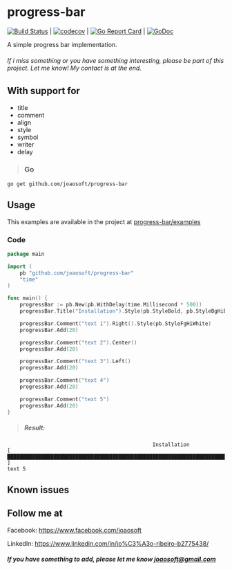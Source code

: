 progress-bar
================

[![Build Status](https://travis-ci.org/joaosoft/progress-bar.svg?branch=master)](https://travis-ci.org/joaosoft/progress-bar) | [![codecov](https://codecov.io/gh/joaosoft/progress-bar/branch/master/graph/badge.svg)](https://codecov.io/gh/joaosoft/progress-bar) | [![Go Report Card](https://goreportcard.com/badge/github.com/joaosoft/progress-bar)](https://goreportcard.com/report/github.com/joaosoft/progress-bar) | [![GoDoc](https://godoc.org/github.com/joaosoft/progress-bar?status.svg)](https://godoc.org/github.com/joaosoft/progress-bar)

A simple progress bar implementation.

###### If i miss something or you have something interesting, please be part of this project. Let me know! My contact is at the end.

## With support for
* title
* comment
* align
* style
* symbol
* writer
* delay

>### Go
```
go get github.com/joaosoft/progress-bar
```

## Usage 
This examples are available in the project at [progress-bar/examples](https://github.com/joaosoft/progress-bar/tree/master/examples)

### Code
```go
package main

import (
	pb "github.com/joaosoft/progress-bar"
	"time"
)

func main() {
	progressBar := pb.New(pb.WithDelay(time.Millisecond * 500))
	progressBar.Title("Installation").Style(pb.StyleBold, pb.StyleBgHiBlue)

	progressBar.Comment("text 1").Right().Style(pb.StyleFgHiWhite)
	progressBar.Add(20)

	progressBar.Comment("text 2").Center()
	progressBar.Add(20)

	progressBar.Comment("text 3").Left()
	progressBar.Add(20)

	progressBar.Comment("text 4")
	progressBar.Add(20)

	progressBar.Comment("text 5")
	progressBar.Add(20)
}
```

> ##### Result:
```
                                               Installation
[ ████████████████████████████████████████████████████████████████████████████████████████████████████ ]
text 5
```

## Known issues

## Follow me at
Facebook: https://www.facebook.com/joaosoft

LinkedIn: https://www.linkedin.com/in/jo%C3%A3o-ribeiro-b2775438/

##### If you have something to add, please let me know joaosoft@gmail.com
